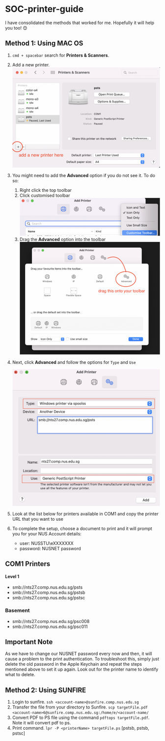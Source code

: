 # SOC-printer-guide
I have consolidated the methods that worked for me. Hopefully it will help you too! 😊

## Method 1: Using MAC OS 

1. `cmd + spacebar` search for **Printers & Scanners**. 
2. Add a new printer. ![img1](images/1.png)
3. You might need to add the **Advanced** option if you do not see it. To do so:  
    1. Right click the top toolbar 
    2. Click customised toolbar ![img2](images/2.png)
    3. Drag the **Advanced** option into the toolbar  ![img3](images/3.png)
4. Next, click **Advanced** and follow the options for `Type` and `Use` 
    
    
    <img src="images/4.png" width="512">

5. Look at the list below for printers available in COM1 and copy the printer URL that you want to use 
6. To complete the setup, choose a document to print and it will prompt you for your NUS Account details: 
    - user: NUSSTU\eXXXXXXX
    - password: NUSNET password

## COM1 Printers
#### Level 1
- smb://nts27.comp.nus.edu.sg/psts
- smb://nts27.comp.nus.edu.sg/pstsb
- smb://nts27.comp.nus.edu.sg/pstsc
### Basement 
- smb://nts27.comp.nus.edu.sg/psc008
- smb://nts27.comp.nus.edu.sg/psc011


## Important Note 
As we have to change our NUSNET password every now and then, it will cause a problem to the print authentication. To troubleshoot this, simply just delete the old password in the Apple Keychain and repeat the steps mentioned above to set it up again. Look out for the printer name to identify what to delete. 


## Method 2: Using SUNFIRE 
1. Login to sunfire. `ssh <account-name>@sunfire.comp.nus.edu.sg`
2. Transfer the file from your directory to Sunfire. `scp targetFile.pdf <account-name>6@sunfire.comp.nus.edu.sg:/home/e/<account-name/`
3. Convert PDF to PS file using the command `pdftops targetFile.pdf`. Note it will convert pdf to ps. 
4. Print command. `lpr -P <printerName> targetFile.ps` [pstsb, pstsb, pstsc]

